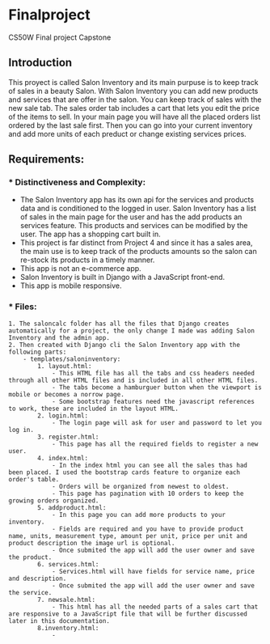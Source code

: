 # Finalproject
CS50W Final project Capstone

## Introduction 
This proyect is called Salon Inventory and its main purpuse is to keep track of sales in a beauty Salon. With Salon Inventory you can add new products and services that are offer in the salon. You can keep track of sales with the new sale tab. The sales order tab includes a cart that lets you edit the price of the items to sell. In your main page you will have all the placed orders list ordered by the last sale first. Then you can go into your current inventory and add more units of each preduct or change existing services prices.

## Requirements: 
### * Distinctiveness and Complexity:
  * The Salon Inventory app has its own api for the services and products data and is conditioned to the logged in user. Salon Inventory has a list of sales in the main page for the user and has the add products an services feature. This products and services can be modified by the user. The app has a shopping cart built in.
  * This project is far distinct from Project 4 and since it has a sales area, the main use is to keep track of the products amounts so the salon can re-stock its products in a timely manner.
  * This app is not an e-commerce app.
  * Salon Inventory is built in Django with a JavaScript front-end.
  * This app is mobile responsive.
    
### * Files:

    1. The saloncalc folder has all the files that Django creates automatically for a project, the only change I made was adding Salon Inventory and the admin app.
    2. Then created with Django cli the Salon Inventory app with the following parts:
        - templates/saloninventory:
            1. layout.html:
                - This HTML file has all the tabs and css headers needed through all other HTML files and is included in all other HTML files.
                - The tabs become a hamburguer button when the viewport is mobile or becomes a norrow page.
                - Some bootstrap features need the javascript references to work, these are included in the layout HTML.
            2. login.html:
                - The login page will ask for user and password to let you log in.
            3. register.html:
                - This page has all the required fields to register a new user.
            4. index.html:
                - In the index html you can see all the sales thas had been placed. I used the bootstrap cards feature to organize each order's table.
                - Orders will be organized from newest to oldest.
                - This page has pagination with 10 orders to keep the growing orders organized.
            5. addproduct.html:
                - In this page you can add more products to your inventory. 
                - Fields are required and you have to provide product name, units, measurement type, amount per unit, price per unit and product description the image url is optional.
                - Once submited the app will add the user owner and save the product.
            6. services.html:
                - Services.html will have fields for service name, price and description.
                - Once submited the app will add the user owner and save the service.
            7. newsale.html:
                - This html has all the needed parts of a sales cart that are responsive to a JavaScript file that will be further discussed later in this documentation.
            8.inventory.html:
                - 
